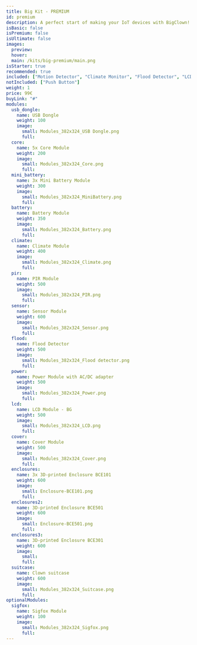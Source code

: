 ```yaml
---
title: Big Kit - PREMIUM
id: premium
description: A perfect start of making your IoT devices with BigClown!
isBasic: false
isPremium: false
isUltimate: false
images:
  preview:
  hover:
  main: /kits/big-premium/main.png
isStarter: true
recommended: true
included: ["Motion Detector", "Climate Monitor", "Flood Detector", "LCD Thermostat", "Controller"]
notIncluded: ["Push Button"]
weight: 1
price: 99€
buyLink: "#"
modules:
  usb_dongle:
    name: USB Dongle
    weight: 100
    image:
      small: Modules_382x324_USB Dongle.png
      full:
  core:
    name: 5x Core Module
    weight: 200
    image:
      small: Modules_382x324_Core.png
      full:
  mini_battery:
    name: 3x Mini Battery Module
    weight: 300
    image:
      small: Modules_382x324_MiniBattery.png
      full:
  battery:
    name: Battery Module
    weight: 350
    image:
      small: Modules_382x324_Battery.png
      full:
  climate:
    name: Climate Module
    weight: 400
    image:
      small: Modules_382x324_Climate.png
      full:
  pir:
    name: PIR Module
    weight: 500
    image:
      small: Modules_382x324_PIR.png
      full:
  sensor:
    name: Sensor Module
    weight: 600
    image:
      small: Modules_382x324_Sensor.png
      full:
  flood:
    name: Flood Detector
    weight: 500
    image:
      small: Modules_382x324_Flood detector.png
      full:
  power:
    name: Power Module with AC/DC adapter
    weight: 500
    image:
      small: Modules_382x324_Power.png
      full:
  lcd:
    name: LCD Module - BG
    weight: 500
    image:
      small: Modules_382x324_LCD.png
      full:
  cover:
    name: Cover Module
    weight: 500
    image:
      small: Modules_382x324_Cover.png
      full:
  enclosures:
    name: 3x 3D-printed Enclosure BCE101
    weight: 600
    image:
      small: Enclosure-BCE101.png
      full:
  enclosures2:
    name: 3D-printed Enclosure BCE501
    weight: 600
    image:
      small: Enclosure-BCE501.png
      full:
  enclosures3:
    name: 3D-printed Enclosure BCE301
    weight: 600
    image:
      small:
      full:
  suitcase:
    name: Clown suitcase
    weight: 600
    image:
      small: Modules_382x324_Suitcase.png
      full:
optionalModules:
  sigfox:
    name: Sigfox Module
    weight: 100
    image:
      small: Modules_382x324_Sigfox.png
      full:
---
```

